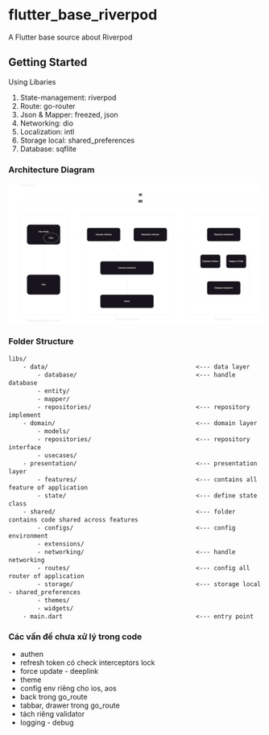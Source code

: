 # flutter_base_riverpod

A Flutter base source about Riverpod

## Getting Started
Using Libaries
1. State-management: riverpod
2. Route: go-router
3. Json & Mapper: freezed, json
4. Networking: dio
5. Localization: intl
6. Storage local: shared_preferences
7. Database: sqflite

### Architecture Diagram
![Clean-architecture](./Clean-Architecture.png)

### Folder Structure
```
libs/
    - data/                                         <--- data layer
        - database/                                 <--- handle database
        - entity/
        - mapper/
        - repositories/                             <--- repository implement
    - domain/                                       <--- domain layer
        - models/                                   
        - repositories/                             <--- repository interface
        - usecases/
    - presentation/                                 <--- presentation layer
        - features/                                 <--- contains all feature of application
        - state/                                    <--- define state class
    - shared/                                       <--- folder contains code shared across features
        - configs/                                  <--- config environment
        - extensions/
        - networking/                               <--- handle networking
        - routes/                                   <--- config all router of application
        - storage/                                  <--- storage local - shared_preferences
        - themes/
        - widgets/
    - main.dart                                     <--- entry point
```

### Các vấn đề chưa xử lý trong code
- authen
- refresh token có check interceptors lock
- force update - deeplink
- theme
- config env riêng cho ios, aos
- back trong go_route
- tabbar, drawer trong go_route
- tách riêng validator
- logging - debug

